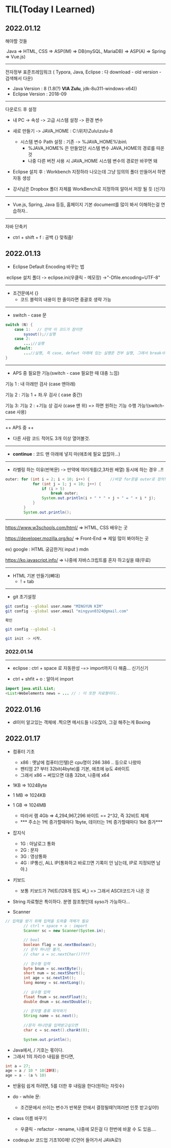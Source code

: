 # TIL(Today I Learned)

## 2022.01.12

해야할 것들 

​	 Java => HTML, CSS => ASP(IM) => DB(mySQL, MariaDB) => ASP(A) => Spring => Vue.js)

***

전자정부 표준프레임워크 ( Typora, Java, Eclipse : 다 download - old version - 검색해서 다운)

- Java Version : 8 (1.8(?) **VIA Zulu**, jdk-8u311-windows-x64))
- Eclipse Version : 2018-09

---

다운로드 후 설정

- 내 PC -> 속성 -> 고급 시스템 설정 -> 환경 변수
- 새로 만들기 -> JAVA_HOME : C:\위치\Zulu\zulu-8
  - 시스템 변수 Path 설정 : 기존 -> %JAVA_HOME%\bin\ 
    - %JAVA_HOME% 은 만들었던 시스템 변수 JAVA_HOME의 경로를 따온 것
    - 나중 다른 버전 사용 시 JAVA_HOME 시스템 변수의 경로만 바꾸면 돼

- Eclipse 설치 후 : Workbench 지정하라 나오는데 그냥 임의의 폴더 만들어서 하면 자동 생성
- 강사님은 Dropbox 폴더 자체를 WorkBench로 지정하여 알아서 저장 될 듯 (신기)

---

+ Vue.js, Spring, Java 등등, 홈페이지 기본 document를 많이 봐서 이해하는걸 연습하자..

---

자바 단축키

- ctrl + shift + f : 공백 {} 맞춰줌!



## 2022.01.13

- Eclipse Default Encoding 바꾸는 법

​		eclipse 설치 폴더 -> eclipse.ini(우클릭 - 메모장) ->"-Dfile.encoding=UTF-8"

---

- 조건문에서 {}
  - 코드 블럭의 내용이 한 줄이라면 중괄호 생략 가능

---

- switch - case 문

~~~ java
switch (N) {
    case 1:   // 만약 이 코드가 참이면
        sysout();//실행
    case 2:
        ...;//실행
    default:
        ...//실행, 즉 case, defaut 아래에 있는 실행문 전부 실행, 그래서 break사용
}
~~~

---

- APS 중 필요한 기능(switch - case 필요한 때 대충 느낌)

기능 1 : 내 아래만 검사        (case 맨아래)

기능 2 : 기능 1 + 좌.우 검사 ( case 중간)

기능 3: 기능 2 : +기능 상 검사 (case 맨 위)     => 하면 원하는 기능 수행 가능!(switch-case 사용)

---

++ APS 중 ++

- 다른 사람 코드 적어도 3개 이상 열어볼것.

---

- **continue** : 코드 맨 아래에 넣지 마(애초에 필요 없잖아...)

---

+ 라벨링 하는 이유(반복문) -> 만약에 여러개를(2,3차원 배열) 동시에 하는 경우 ..!!

~~~ java
outer: for (int i = 2; i < 10; i++) {         //바깥 for문을 outer로 정의!
			for (int j = 1; j < 10; j++) {
				if (i > 5)
					break outer;
				System.out.println(i + " * " + j + " = " + i * j);
			}
		}
		System.out.println();
~~~

---

https://www.w3schools.com/html/ => HTML, CSS 배우는 곳

https://developer.mozilla.org/ko/ => Front-End => 제일 많이 봐야하는 곳

ex) google : HTML 궁금한거( input ) mdn

https://ko.javascript.info/ => 나중에 자바스크립트를 혼자 하고싶을 떄(무료)

---

- HTML 기본 만들기(뼈대)
  - ! + tab

---

- git 초기설정

  

~~~bash
git config --global user.name "MINGYUN KIM"
git config --global user.email "mingyun0324@gmail.com"

확인

git config --global -1

git init -> 시작.
~~~



### 2022.01.14

---

- eclipse : ctrl + space 로 자동완성 -=> import까지 다 해줌... 신기신기

- ctrl + shfit + o : 알아서 import

~~~Java
import java.util.List;
<List>Webelements news = ... // : 이 또한 자료형이다..
~~~



## 2022.01.16 

- dl이미 알고있는 객체에 .찍으면 메서드들 나오잖아, 그걸 해주는게 Boxing



## 2022.01.17

- 컴퓨터 기초
  - x86 : 옛날에 컴퓨터(인텔)은 cpu명이 286 386 .. 등으로 나왔따
  - 팬티엄 2? 부터 32bit(4byte)를 기본, 애초에 ip도 4바이트
  - 그래서 x86 ~ 써있으면 대충 32bit, 나중에 x64

- 1KB => 1024Byte

- 1 MB => 1024KB

- 1 GB => 1024MB  

  - 따라서 램 4Gb => 4,294,967,296 바이트  == 2^32, 즉 32비트 체제
  - *** 주소는 1씩 증가할때마다 1byte, 데이터는 1씩 증가할때마다 1bit 증가***

  

- 잡지식
  - 1G : 아날로그 통화
  - 2G : 문자
  - 3G : 영상통화
  - 4G : IP통신, ALL IP(통화하고 바로끄면 기록이 안 남는데, IP로 지정되면 남아.)
- 키보드
  - 보통 키보드가 7비트(128개 정도 써,) => 그래서 ASCII코드가 나온 것





- String 자료형은 특이하다. 분명 참조형인데 syso가 가능하다...

- Scanner

~~~java
// 입력을 받기 위해 입력을 도와줄 객체가 필요
		// ctrl + space + o : import
		Scanner sc = new Scanner(System.in); 
		
		// bool
		boolean flag = sc.nextBoolean();
		// 문자 하나만 불가, 
		// char a = sc.nextChar()????
		
		// 정수형 입력
		byte bnum = sc.nextByte();
		short num = sc.nextShort();
		int age = sc.nextInt();
		long money = sc.nextLong();
		
		// 실수형 입력
		float fnum = sc.nextFloat();
		double dnum = sc.nextDouble();
		
		// 문자열 종류 파악하기
		String name = sc.next();
		
		//문자 하나만을 입력받고싶으면
		char c = sc.next().charAt(0);
		
		System.out.println();
~~~

- Java에서, / 기호는 몫이다.
- 그래서 1의 자리수 내림을 한다면, 

~~~java
int a = 27;
age = a / 10 * 10(20대);
age = a - (a % 10)
~~~

- 반올림 쉽게 하려면, 5를 더한 후 내림을 한다(원하는 자릿수)



- do - while 문:
  - 조건문에서 쓰이는 변수가 반복문 안에서 결정될때?(여러번 인풋 받고싶어!)



- class 이름 바꾸기 
  - 우클릭 - refactor - rename, 나중에 모든걸 다 한번에 바꿀 수 도 있음....



- codeup.kr 코드업 기초100제! (C언어 들어가서 JAVA로!)
